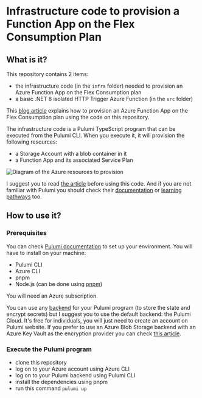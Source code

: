 # Infrastructure code to provision a Function App on the Flex Consumption Plan

## What is it?

This repository contains 2 items:
- the infrastructure code (in the `infra` folder) needed to provision an Azure Function App on the Flex Consumption plan
- a basic .NET 8 isolated HTTP Trigger Azure Function (in the `src` folder)
  
This [blog article](https://techwatching.dev/posts/flex-consumption-plan) explains how to provision an Azure Function App on the Flex Consumption plan using the code on this repository.

The infrastructure code is a Pulumi TypeScript program that can be executed from the Pulumi CLI. When you execute it, it will provision the following resources:
- a Storage Account with a blob container in it
- a Function App and its associated Service Plan

![Diagram of the Azure resources to provision](https://github.com/user-attachments/assets/095cfb7b-ebeb-4fd7-932c-b724fd711a88)

I suggest you to read [the article](https://techwatching.dev/posts/flex-consumption-plan) before using this code. And if you are not familiar with Pulumi you should check their [documentation](https://www.pulumi.com/docs/) or [learning pathways](https://www.pulumi.com/learn/) too.

## How to use it?

### Prerequisites

You can check [Pulumi documentation](https://www.pulumi.com/docs/get-started/azure/begin/) to set up your environment.
You will have to install on your machine:
- Pulumi CLI
- Azure CLI
- pnpm
- Node.js (can be done using [pnpm](https://bordeauxcoders.com/manage-multiple-nodejs-versions))

You will need an Azure subscription.

You can use any [backend](https://www.pulumi.com/docs/intro/concepts/state/) for your Pulumi program (to store the state and encrypt secrets) but I suggest you to use the default backend: the Pulumi Cloud. It's free for individuals, you will just need to create an account on Pulumi website. If you prefer to use an Azure Blob Storage backend with an Azure Key Vault as the encryption provider you can check [this article](https://www.techwatching.dev/posts/pulumi-azure-backend).

### Execute the Pulumi program

- clone this repository
- log on to your Azure account using Azure CLI
- log on to your Pulumi backend using Pulumi CLI
- install the dependencies using pnpm
- run this command `pulumi up`
